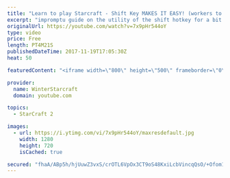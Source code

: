 ```yaml
---
title: "Learn to play Starcraft - Shift Key MAKES IT EASY! (workers to gas, waypoints, ctrl grps, moving)"
excerpt: "impromptu guide on the utility of the shift hotkey for a bit of everything"
originalUrl: https://youtube.com/watch?v=7x9pHr544oY
type: video
price: Free
length: PT4M21S
publishedDateTime: 2017-11-19T17:05:30Z
heat: 50

featuredContent: "<iframe width=\"800\" height=\"500\" frameborder=\"0\" src=\"https://www.youtube.com/embed/7x9pHr544oY\" allow=\"accelerometer; autoplay; encrypted-media; gyroscope; picture-in-picture\" allowfullscreen></iframe>"

provider:
  name: WinterStarcraft
  domain: youtube.com

topics:
  - StarCraft 2

images:
  - url: https://i.ytimg.com/vi/7x9pHr544oY/maxresdefault.jpg
    width: 1280
    height: 720
    isCached: true

secured: "fhaA/ABp5h/hjUuwZ3vxS/crOTL6VpOx3CT9oS48KxiLcbVincqQsO/+Ofom13pQOe9CRkmHfAPb52TFnV8kU/FS0+fn3TU/mcdCrrc5CvYHstH0U/fHnQncQ02A/OXR1Voz/IgQsH32IA+VtQiy9oGP5NPw3zwcRjJFvldhdn09ZQcgr19AxZP4jajRA8rZmszy32HNVtY5vnGIALl71IXS2z/LFBukFHQBLIC9ILFCfUa1GKSv38ibUdpfahM31cjAt1GprWKLiYR9pCGPSH1BVEfsHKvebWZmcf809GlLGRFVtuFke12OdCA30mK7zxDkvusQQXjl513A+ttO1e/cV6VPru22o2DFNXKngSfkyRCnw/Nsjyqm1rHHfcmefhsRAhrFoCF7II1R2/5oKt3/Pb9Itc8as6SuZ/mcX6Y=;hJIenbNE2jrmxx7U7pD+2w=="
---
```


